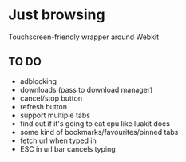 # Just browsing

Touchscreen-friendly wrapper around Webkit

## TO DO

- adblocking
- downloads (pass to download manager)
- cancel/stop button
- refresh button
- support multiple tabs
- find out if it's going to eat cpu like luakit does
- some kind of bookmarks/favourites/pinned tabs
- fetch url when typed in
- ESC in url bar cancels typing
